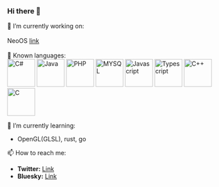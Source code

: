 ### Hi there 👋

<!--
**dani2318/dani2318** is a ✨ _special_ ✨ repository because its `README.md` (this file) appears on your GitHub profile.

Here are some ideas to get you started:

- 🔭 I’m currently working on ...
- 🌱 I’m currently learning ...
- 👯 I’m looking to collaborate on ...
- 🤔 I’m looking for help with ...
- 💬 Ask me about ...
- 📫 How to reach me: ...
- 😄 Pronouns: ...
- ⚡ Fun fact: ...
-->

🔭 I’m currently working on:<br><br>
NeoOS <a href="https://github.com/dani2318/NeoOS">link</a> <br><br>
💬 Known languages:<br>
<img src="https://upload.wikimedia.org/wikipedia/commons/4/4f/Csharp_Logo.png" alt="C#" style="width:64px; height:64px;"/> <img src="https://upload.wikimedia.org/wikipedia/it/2/2e/Java_Logo.svg" alt="Java" style="width:64px; height:64px;"/> <img src="https://upload.wikimedia.org/wikipedia/commons/2/27/PHP-logo.svg" alt="PHP" style="width:64px; height:64px;"/> <img src="https://upload.wikimedia.org/wikipedia/en/d/dd/MySQL_logo.svg" alt="MYSQL" style="width:64px; height:64px;"/> <img src="https://upload.wikimedia.org/wikipedia/commons/9/99/Unofficial_JavaScript_logo_2.svg" alt="Javascript" style="width:64px; height:64px;"/> <img src="https://upload.wikimedia.org/wikipedia/commons/4/4c/Typescript_logo_2020.svg" alt="Typescript" style="width:64px; height:64px;"/>  <img src="https://upload.wikimedia.org/wikipedia/commons/3/32/C%2B%2B_logo.png" alt="C++" style="width:64px; height:64px;"/> <img src="https://upload.wikimedia.org/wikipedia/commons/1/19/C_Logo.png" alt="C" style="width:64px; height:64px;"/>

🌱 I’m currently learning:
- OpenGL(GLSL), rust, go

📫 How to reach me:
- <b>Twitter:</b> <a href="twitter.com/thedaniele2002">Link</a>
- <b>Bluesky:</b> <a href="https://bsky.app/profile/dani23.bsky.social">Link</a>
